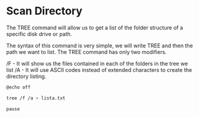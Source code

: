 # Scan Directory

The TREE command will allow us to get a list of the folder structure of a specific disk drive or path.

The syntax of this command is very simple, we will write TREE and then the path we want to list. The TREE command has only two modifiers.

/F - It will show us the files contained in each of the folders in the tree we list
/A - It will use ASCII codes instead of extended characters to create the directory listing.

```bash
@echo off

tree /f /a > lista.txt

pause
```
